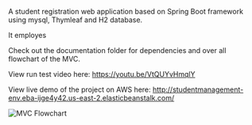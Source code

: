 A student registration web application based on Spring Boot framework using mysql, Thymleaf and H2 database. 

It employes 

Check out the documentation folder for dependencies and over all flowchart of the MVC.

View run test video here: https://youtu.be/VtQUYvHmqlY

View live demo of the project on AWS here: http://studentmanagement-env.eba-ijge4y42.us-east-2.elasticbeanstalk.com/
 
![MVC Flowchart](https://github.com/mehmetGokcek/StudentRegistration/blob/master/Documentation%20and%20RunTest/Flow%20Architecture.jpg)
